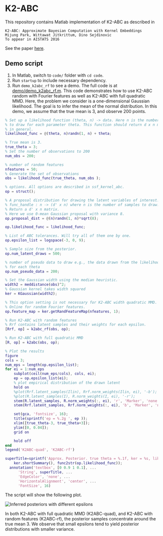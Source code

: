 # K2-ABC

This repository contains Matlab implementation of K2-ABC as described in

    K2-ABC: Approximate Bayesian Computation with Kernel Embeddings
    Mijung Park, Wittawat Jitkrittum, Dino Sejdinovic
    To appear in AISTATS 2016

See the paper [here](http://arxiv.org/abs/1502.02558).

## Demo script 

1. In Matlab, switch to `code/` folder with `cd code`.
2. Run `startup` to include necessary dependency.
3. Run `demo_k2abc_rf` to see a demo. The full code is at
   [demo/demo_k2abc_rf.m](https://github.com/wittawatj/k2abc/blob/master/code/demo/demo_k2abc_rf.m).
This code demonstrates how to use K2-ABC random with Fourier features as well as
K2-ABC with full quadratic MMD. Here, the problem we consider is a one-dimensional Gaussian
likelihood. The goal is to infer the mean of the normal distribution.  In this
demo, we assume that the true mean is 3, and observe 200 points.

```matlab
% Set up a likelihood function (theta, n) -> data. Here n is the number of points 
% to draw for each parameter theta. This function should return d x n matrix 
% in general.
likelihood_func = @(theta, n)randn(1, n) + theta;

% True mean is 3.
true_theta = 3;
% Set the number of observations to 200
num_obs = 200;

% number of random features
nfeatures = 50;
% Generate the set of observations 
obs = likelihood_func(true_theta, num_obs );

% options. All options are described in ssf_kernel_abc.
op = struct();

% A proposal distribution for drawing the latent variables of interest.
% func_handle : n -> (d' x n) where n is the number of samples to draw.
% Return a d' x n matrix.
% Here we use 0-mean Gaussian proposal with variance 8.
op.proposal_dist = @(n)randn(1, n)*sqrt(8);

op.likelihood_func = likelihood_func;

% List of ABC tolerances. Will try all of them one by one. 
op.epsilon_list = logspace(-3, 0, 9);

% Sample size from the posterior.
op.num_latent_draws = 500;

% number of pseudo data to draw e.g., the data drawn from the likelihood function
% for each theta
op.num_pseudo_data = 200;

% Set the Gaussian width using the median heuristic. 
width2 = meddistance(obs)^2;
% Gaussian kernel takes width squared
ker = KGaussian(width2);

% This option setting is not necessary for K2-ABC width quadratic MMD.
% Online for random Fourier features.
op.feature_map = ker.getRandFeatureMap(nfeatures, 1);

% Run K2-ABC with random features 
% Rrf contains latent samples and their weights for each epsilon.
[Rrf, op] = k2abc_rf(obs, op);

% Run K2-ABC with full quadratic MMD
[R, op] = k2abc(obs, op);

% Plot the results
figure 
cols = 3;
num_eps = length(op.epsilon_list);
for ei = 1:num_eps
    subplot(ceil(num_eps/cols), cols, ei);
    ep = op.epsilon_list(ei);
    % plot empirical distribution of the drawn latent
    hold on 
    %plot(Rrf.latent_samples(Ilin), Rrf.norm_weights(Ilin, ei), '-b');
    %plot(R.latent_samples(I), R.norm_weights(I, ei), '-r');
    stem(R.latent_samples, R.norm_weights(:, ei), 'r', 'Marker', 'none');
    stem(Rrf.latent_samples, Rrf.norm_weights(:, ei), 'b', 'Marker', 'none');

    set(gca, 'fontsize', 16);
    title(sprintf('ep = %.2g ', ep ));
    xlim([true_theta-3, true_theta+3]);
    ylim([0, 0.04]);
    grid on 

    hold off
end
legend('K2ABC-quad', 'K2ABC-rf')

superTitle=sprintf('Approx. Posterior. true theta = %.1f, ker = %s, likelihood = %s', true_theta, ...
    ker.shortSummary(), func2str(op.likelihood_func));
  annotation('textbox', [0 0.9 1 0.1], ...
      'String', superTitle, ...
      'EdgeColor', 'none', ...
      'HorizontalAlignment', 'center', ...
      'FontSize', 16)

```

The script will show the following plot.

![Inferred posteriors with different epsilons](https://raw.githubusercontent.com/wittawatj/k2abc/master/img/demo_k2abc_rf.png)

In both K2-ABC with full quadratic MMD (K2ABC-quad), and K2-ABC with 
random features (K2ABC-rf), the posterior samples concentrate around the true mean 3.
We observe that small epsilons tend to yield posterior distributions with smaller variance.




